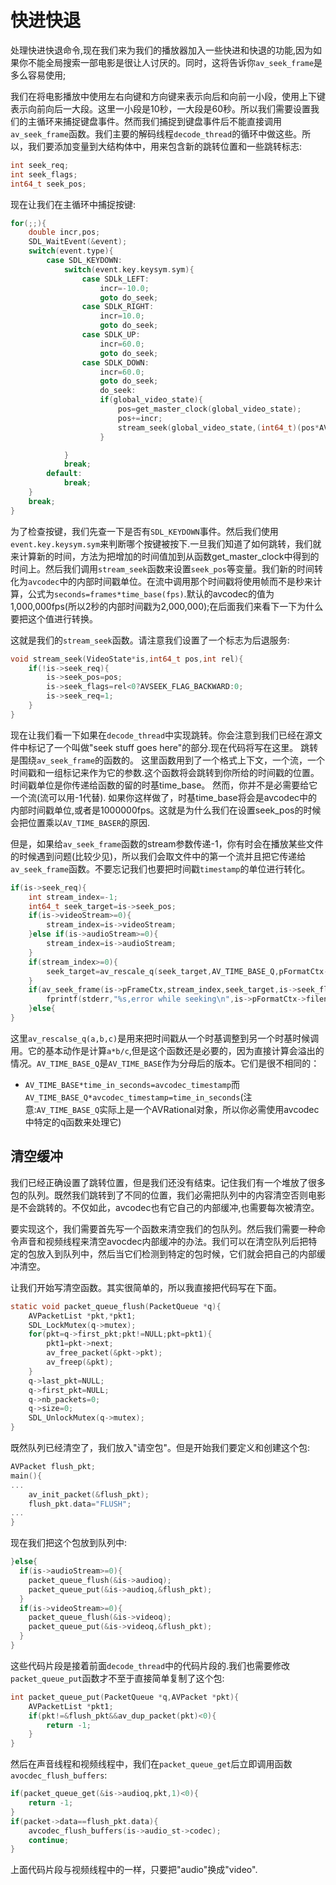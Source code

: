 # 快进快退
处理快进快退命令,现在我们来为我们的播放器加入一些快进和快退的功能,因为如果你不能全局搜索一部电影是很让人讨厌的。同时，这将告诉你`av_seek_frame`是多么容易使用;

我们在将电影播放中使用左右向键和方向键来表示向后和向前一小段，使用上下键表示向前向后一大段。这里一小段是10秒，一大段是60秒。所以我们需要设置我们的主循环来捕捉键盘事件。然而我们捕捉到键盘事件后不能直接调用`av_seek_frame`函数。我们主要的解码线程`decode_thread`的循环中做这些。所以，我们要添加变量到大结构体中，用来包含新的跳转位置和一些跳转标志:
```c
int seek_req;
int seek_flags;
int64_t seek_pos;
```
现在让我们在主循环中捕捉按键:
```c
for(;;){
    double incr,pos;
    SDL_WaitEvent(&event);
    switch(event.type){
        case SDL_KEYDOWN:
            switch(event.key.keysym.sym){
                case SDLk_LEFT:
                    incr=-10.0;
                    goto do_seek;
                case SDLK_RIGHT:
                    incr=10.0;
                    goto do_seek;
                case SDLK_UP:
                    incr=60.0;
                    goto do_seek;
                case SDLK_DOWN:
                    incr=60.0;
                    goto do_seek;
                    do_seek:
                    if(global_video_state){
                        pos=get_master_clock(global_video_state);
                        pos+=incr;
                        stream_seek(global_video_state,(int64_t)(pos*AV_TIME_BASE),incr);
                    }

            }
            break;
        default:
            break;
    }
    break;
}
```
为了检查按键，我们先查一下是否有`SDL_KEYDOWN`事件。然后我们使用`event.key.keysym.sym`来判断哪个按键被按下.一旦我们知道了如何跳转，我们就来计算新的时间，方法为把增加的时间值加到从函数get_master_clock中得到的时间上。然后我们调用`stream_seek`函数来设置`seek_pos`等变量。我们新的时间转化为`avcodec`中的内部时间戳单位。在流中调用那个时间戳将使用帧而不是秒来计算，公式为`seconds=frames*time_base(fps)`.默认的avcodec的值为1,000,000fps(所以2秒的内部时间戳为2,000,000);在后面我们来看下一下为什么要把这个值进行转换。

这就是我们的`stream_seek`函数。请注意我们设置了一个标志为后退服务:
```c
void stream_seek(VideoState*is,int64_t pos,int rel){
    if(!is->seek_req){
        is->seek_pos=pos;
        is->seek_flags=rel<0?AVSEEK_FLAG_BACKWARD:0;
        is->seek_req=1;
    }
}
```
现在让我们看一下如果在`decode_thread`中实现跳转。你会注意到我们已经在源文件中标记了一个叫做"seek stuff goes here"的部分.现在代码将写在这里。
跳转是围绕`av_seek_frame`的函数的。 这里函数用到了一个格式上下文，一个流，一个时间戳和一组标记来作为它的参数.这个函数将会跳转到你所给的时间戳的位置。时间戳单位是你传递给函数的留的时基time_base。 然而，你并不是必需要给它一个流(流可以用-1代替). 如果你这样做了，时基time_base将会是avcodec中的内部时间戳单位,或者是1000000fps。这就是为什么我们在设置seek_pos的时候会把位置乘以`AV_TIME_BASER`的原因.

但是，如果给`av_seek_frame`函数的stream参数传递-1，你有时会在播放某些文件的时候遇到问题(比较少见)，所以我们会取文件中的第一个流并且把它传递给`av_seek_frame`函数。不要忘记我们也要把时间戳`timestamp`的单位进行转化。

```c
if(is->seek_req){
    int stream_index=-1;
    int64_t seek_target=is->seek_pos;
    if(is->videoStream>=0){
        stream_index=is->videoStream;
    }else if(is->audioStream>=0){
        stream_index=is->audioStream;
    }
    if(stream_index>=0){
        seek_target=av_rescale_q(seek_target,AV_TIME_BASE_Q,pFormatCtx->streams[stream_index]->time_base);
    }
    if(av_seek_frame(is->pFrameCtx,stream_index,seek_target,is->seek_flags)<0){
        fprintf(stderr,"%s,error while seeking\n",is->pFormatCtx->filename);
    }else{
}
```
这里`av_rescalse_q(a,b,c)`是用来把时间戳从一个时基调整到另一个时基时候调用。它的基本动作是计算`a*b/c`,但是这个函数还是必要的，因为直接计算会溢出的情况。`AV_TIME_BASE_Q`是`AV_TIME_BASE`作为分母后的版本。它们是很不相同的：

* `AV_TIME_BASE*time_in_seconds=avcodec_timestamp`而`AV_TIME_BASE_Q*avcodec_timestamp=time_in_seconds`(注意:`AV_TIME_BASE_Q`实际上是一个AVRational对象，所以你必需使用avcodec中特定的q函数来处理它)

## 清空缓冲
我们已经正确设置了跳转位置，但是我们还没有结束。记住我们有一个堆放了很多包的队列。既然我们跳转到了不同的位置，我们必需把队列中的内容清空否则电影是不会跳转的。不仅如此，avcodec也有它自己的内部缓冲,也需要每次被清空。

要实现这个，我们需要首先写一个函数来清空我们的包队列。然后我们需要一种命令声音和视频线程来清空avocdec内部缓冲的办法。我们可以在清空队列后把特定的包放入到队列中，然后当它们检测到特定的包时候，它们就会把自己的内部缓冲清空。

让我们开始写清空函数。其实很简单的，所以我直接把代码写在下面。
```c
static void packet_queue_flush(PacketQueue *q){
    AVPacketList *pkt,*pkt1;
    SDL_LockMutex(q->mutex);
    for(pkt=q->first_pkt;pkt!=NULL;pkt=pkt1){
        pkt1=pkt->next;
        av_free_packet(&pkt->pkt);
        av_freep(&pkt);
    }
    q->last_pkt=NULL;
    q->first_pkt=NULL;
    q->nb_packets=0;
    q->size=0;
    SDL_UnlockMutex(q->mutex);
}
```
既然队列已经清空了，我们放入"请空包"。但是开始我们要定义和创建这个包:
```c
AVPacket flush_pkt;
main(){
...
    av_init_packet(&flush_pkt);
    flush_pkt.data="FLUSH";
...
}
```

现在我们把这个包放到队列中:
```c
}else{
  if(is->audioStream>=0){
    packet_queue_flush(&is->audioq);
    packet_queue_put(&is->audioq,&flush_pkt);
  }
  if(is->videoStream>=0){
    packet_queue_flush(&is->videoq);
    packet_queue_put(&is->videoq,&flush_pkt);
  }
}
```
这些代码片段是接着前面`decode_thread`中的代码片段的.我们也需要修改`packet_queue_put`函数才不至于直接简单复制了这个包:
```c
int packet_queue_put(PacketQueue *q,AVPacket *pkt){
    AVPacketList *pkt1;
    if(pkt!=&flush_pkt&&av_dup_packet(pkt)<0){
        return -1;
    }
}
```
然后在声音线程和视频线程中，我们在`packet_queue_get`后立即调用函数`avocdec_flush_buffers`:
```c
if(packet_queue_get(&is->audioq,pkt,1)<0){
    return -1;
}
if(packet->data==flush_pkt.data){
    avcodec_flush_buffers(is->audio_st->codec);
    continue;
}
```
上面代码片段与视频线程中的一样，只要把"audio"换成"video".


